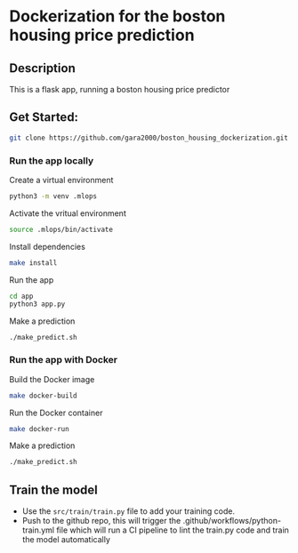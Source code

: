 # Dockerization for the boston housing price prediction
## Description
This is a flask app, running a boston housing price predictor

## Get Started:
```bash
git clone https://github.com/gara2000/boston_housing_dockerization.git
```
### Run the app locally
Create a virtual environment
```bash
python3 -m venv .mlops
```
Activate the vritual environment
```bash
source .mlops/bin/activate
```
Install dependencies
```bash
make install
```
Run the app
```bash
cd app
python3 app.py
```
Make a prediction
```
./make_predict.sh
```

### Run the app with Docker
Build the Docker image
```bash
make docker-build
```
Run the Docker container
```bash
make docker-run
```
Make a prediction
```bash
./make_predict.sh
```

## Train the model
* Use the ```src/train/train.py``` file to add your training code.
* Push to the github repo, this will trigger the .github/workflows/python-train.yml file which will run a CI pipeline to lint the train.py code and train the model automatically
